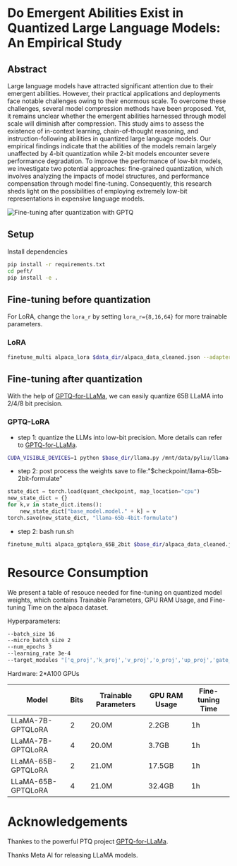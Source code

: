 # Do Emergent Abilities Exist in Quantized Large Language Models: An Empirical Study

## Abstract
Large language models have attracted significant attention due to their emergent abilities. However, their practical applications and deployments face notable challenges owing to their enormous scale. To overcome these challenges, several model compression methods have been proposed. Yet, it remains unclear whether the emergent abilities harnessed through model scale will diminish after compression.
This study aims to assess the existence of in-context learning, chain-of-thought reasoning, and instruction-following abilities in quantized large language models. 
Our empirical findings indicate that the abilities of the models remain largely unaffected by 4-bit quantization while 2-bit models encounter severe performance degradation. To improve the performance of low-bit models, we investigate two potential approaches: fine-grained quantization, which involves analyzing the impacts of model structures, and performance compensation through model fine-tuning.
Consequently, this research sheds light on the possibilities of employing extremely low-bit representations in expensive language models.

![Fine-tuning after quantization with GPTQ](/home/pyliu/projects/git_pro/EmpiricalStudy/figures/main.png)
## Setup

Install dependencies
```bash
pip install -r requirements.txt
cd peft/
pip install -e .
```

## Fine-tuning before quantization
For LoRA, change the `lora_r` by setting `lora_r={8,16,64}` for more trainable parameters. 
### LoRA
```bash
finetune_multi alpaca_lora $data_dir/alpaca_data_cleaned.json --adapter_name=lora\ --base_model=decapoda-research/llama-7b-hf\ --learning_rate=7e-5\ --use_gradient_checkpointing
```

## Fine-tuning after quantization
With the help of [GPTQ-for-LLaMa](https://github.com/qwopqwop200/GPTQ-for-LLaMa), we can easily quantize 65B LLaMA into 2/4/8 bit precision.

### GPTQ-LoRA
- step 1: quantize the LLMs into low-bit precision. More details can refer to [GPTQ-for-LLaMa](https://github.com/qwopqwop200/GPTQ-for-LLaMa).
```bash
CUDA_VISIBLE_DEVICES=1 python $base_dir/llama.py /mnt/data/pyliu/llama-65b-hf c4 --wbits 2 --true-sequential --act-order --groupsize 128 --save $out_dir/llama65b-2bit.pt $4
```
- step 2: post process the weights save to file:"$checkpoint/llama-65b-2bit-formulate" 
```python
state_dict = torch.load(quant_checkpoint, map_location="cpu")
new_state_dict = {}
for k,v in state_dict.items():
    new_state_dict["base_model.model." + k] = v
torch.save(new_state_dict, "llama-65b-4bit-formulate")
```
- step 2: bash run.sh
```bash
finetune_multi alpaca_gptqlora_65B_2bit $base_dir/alpaca_data_cleaned.json --adapter_name=gptqlora\ --target_modules="['q_proj','k_proj','v_proj','o_proj','up_proj','gate_proj','down_proj']"\ --base_model=$checkpoint/llama-65b-hf\ --quant_checkpoint="$checkpoint/llama-65b-4bit-formulate"\ --use_gradient_checkpointing\ --bits=2
```
# Resource Consumption
We present a table of resouce needed for fine-tuning on quantized model weights, which contains Trainable Parameters, GPU RAM Usage, and Fine-tuning Time on the alpaca dataset.

Hyperparameters: 
```bash
--batch_size 16
--micro_batch_size 2
--num_epochs 3
--learning_rate 3e-4
--target_modules "['q_proj','k_proj','v_proj','o_proj','up_proj','gate_proj','down_proj']"
```

Hardware: 2*A100 GPUs

| Model                 | Bits   |Trainable Parameters  | GPU RAM Usage | Fine-tuning Time |
|-----------------------|--------|----------------------|---------------|------------------|
| LLaMA-7B-GPTQLoRA     | 2      | 20.0M                | 2.2GB         |     1h           | 
| LLaMA-7B-GPTQLoRA     | 4      | 20.0M                | 3.7GB         |     1h           | 
| LLaMA-65B-GPTQLoRA    | 2      | 21.0M                | 17.5GB        |     1h           | 
| LLaMA-65B-GPTQLoRA    | 4      | 21.0M                | 32.4GB        |     1h           | 

# Acknowledgements
Thankes to the powerful PTQ project [GPTQ-for-LLaMa](https://github.com/qwopqwop200/GPTQ-for-LLaMa).

Thanks Meta AI for releasing LLaMA models.